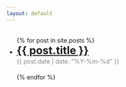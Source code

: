 ```yaml
---
layout: default
---
```


<ul>
  <br>
  {% for post in site.posts %}
    <li style="margin-bottom: 20px;">
      <a href="{{ post.url | relative_url }}" style="font-size: 25px; font-weight: bold; display: block;">
        {{ post.title }}
      </a>
      <span style="font-size: 14px; color: #888; display: block; margin-top: 2px;">
        {{ post.date | date: "%Y-%m-%d" }}
      </span>
    </li>
  {% endfor %}
  </ul>
